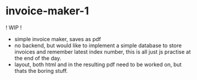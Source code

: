 # invoice-maker-1

! WIP !

- simple invoice maker, saves as pdf
- no backend, but would like to implement a simple database to store invoices and remember latest index number, this is all just js practise at the end of the day.
- layout, both html and in the resulting pdf need to be worked on, but thats the boring stuff.
